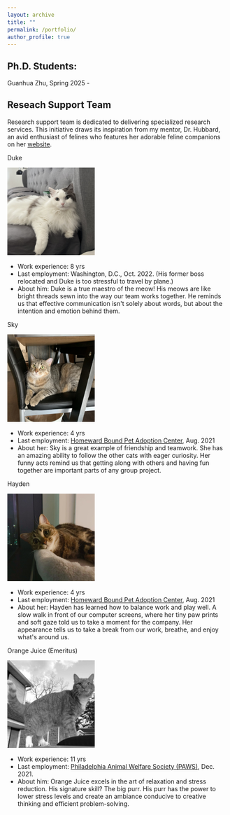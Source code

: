 ```yaml
---
layout: archive
title: ""
permalink: /portfolio/
author_profile: true
---
```


## Ph.D. Students:
Guanhua Zhu, Spring 2025 -


## Reseach Support Team
Research support team is dedicated to delivering specialized research services. This initiative draws its inspiration from my mentor, Dr. Hubbard, an avid enthusiast of felines who features her adorable feline companions on her [website](https://www.med.upenn.edu/ehr-stats/study-team.html).

Duke 

<img src='/images/Image_dudud.jpg'
    width="200" 
  height="200" ><br>
  
* Work experience: 8 yrs 
* Last employment: Washington, D.C., Oct. 2022. (His former boss relocated and Duke is too stressful to travel by plane.)
* About him: Duke is a true maestro of the meow! His meows are like bright threads sewn into the way our team works together. He reminds us that effective communication isn't solely about words, but about the intention and emotion behind them.


Sky

<img src='/images/Image_hui.jpg'
    width="200" 
  height="200" ><br>
  
* Work experience: 4 yrs 
* Last employment: [Homeward Bound Pet Adoption Center](https://www.homewardboundnj.org/), Aug. 2021
* About her: Sky is a great example of friendship and teamwork. She has an amazing ability to follow the other cats with eager curiosity. Her funny acts remind us that getting along with others and having fun together are important parts of any group project.

Hayden

<img src='/images/Image_ruan.jpg'
    width="200" 
  height="200" ><br>

* Work experience: 4 yrs 
* Last employment: [Homeward Bound Pet Adoption Center](https://www.homewardboundnj.org/), Aug. 2021
* About her: Hayden has learned how to balance work and play well. A slow walk in front of our computer screens, where her tiny paw prints and soft gaze told us to take a moment for the company. Her appearance tells us to take a break from our work, breathe, and enjoy what's around us.

Orange Juice (Emeritus)

<img src='/images/gray_image.png'
  width="200" 
  height="200" > <br>

* Work experience: 11 yrs 
* Last employment: [Philadelphia Animal Welfare Society (PAWS)](https://phillypaws.org/), Dec. 2021.
* About him: Orange Juice excels in the art of relaxation and stress reduction. His signature skill? The big purr. His purr has the power to lower stress levels and create an ambiance conducive to creative thinking and efficient problem-solving.
